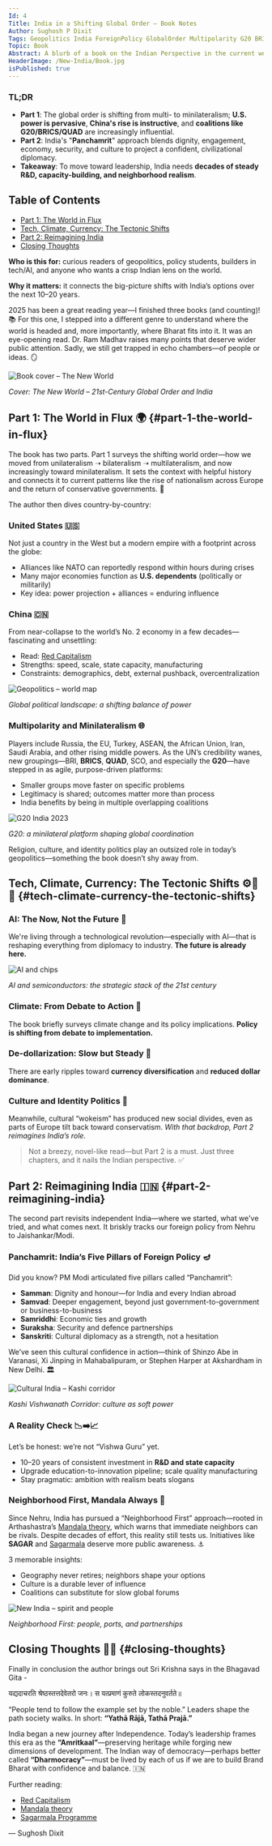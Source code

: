 ```yaml
---
Id: 4
Title: India in a Shifting Global Order — Book Notes
Author: Sughosh P Dixit
Tags: Geopolitics India ForeignPolicy GlobalOrder Multipolarity G20 BRICS QUAD AI Climate Dedollarization BookNotes
Topic: Book
Abstract: A blurb of a book on the Indian Perspective in the current world 
HeaderImage: /New-India/Book.jpg
isPublished: true
---
```


### TL;DR

- **Part 1**: The global order is shifting from multi- to minilateralism; **U.S. power is pervasive**, **China's rise is instructive**, and **coalitions like G20/BRICS/QUAD** are increasingly influential.
- **Part 2**: India's "**Panchamrit**" approach blends dignity, engagement, economy, security, and culture to project a confident, civilizational diplomacy.
- **Takeaway**: To move toward leadership, India needs **decades of steady R&D, capacity-building, and neighborhood realism**.

## Table of Contents
- [Part 1: The World in Flux](#part-1-the-world-in-flux)
- [Tech, Climate, Currency: The Tectonic Shifts](#tech-climate-currency-the-tectonic-shifts)
- [Part 2: Reimagining India](#part-2-reimagining-india)
- [Closing Thoughts](#closing-thoughts)

<div class="bg-indigo-50 dark:bg-indigo-900/30 border border-indigo-200 dark:border-indigo-700 rounded-md p-3 my-3 text-sm">
<p><strong>Who is this for:</strong> curious readers of geopolitics, policy students, builders in tech/AI, and anyone who wants a crisp Indian lens on the world.</p>
<p class="mt-1"><strong>Why it matters:</strong> it connects the big-picture shifts with India’s options over the next 10–20 years.</p>
</div>

2025 has been a great reading year—I finished three books (and counting)! 📚 For this one, I stepped into a different genre to understand where the world is headed and, more importantly, where Bharat fits into it. It was an eye-opening read. Dr. Ram Madhav raises many points that deserve wider public attention. Sadly, we still get trapped in echo chambers—of people or ideas. 🪞

![Book cover – The New World](/New-India/Cover.jpg)

_Cover: The New World – 21st-Century Global Order and India_

## Part 1: The World in Flux 🌍 {#part-1-the-world-in-flux}

The book has two parts. Part 1 surveys the shifting world order—how we moved from unilateralism ➝ bilateralism ➝ multilateralism, and now increasingly toward minilateralism. It sets the context with helpful history and connects it to current patterns like the rise of nationalism across Europe and the return of conservative governments. 🧭

The author then dives country-by-country:

### United States 🇺🇸
Not just a country in the West but a modern empire with a footprint across the globe:

- Alliances like NATO can reportedly respond within hours during crises
- Many major economies function as **U.S. dependents** (politically or militarily)
- Key idea: power projection + alliances = enduring influence

### China 🇨🇳
From near-collapse to the world’s No. 2 economy in a few decades—fascinating and unsettling:

- Read: [Red Capitalism](https://press.princeton.edu/books/paperback/9780691158687/red-capitalism)
- Strengths: speed, scale, state capacity, manufacturing
- Constraints: demographics, debt, external pushback, overcentralization

![Geopolitics – world map](/New-India/World-Map.png)

_Global political landscape: a shifting balance of power_

### Multipolarity and Minilateralism 🌐
Players include Russia, the EU, Turkey, ASEAN, the African Union, Iran, Saudi Arabia, and other rising middle powers. As the UN’s credibility wanes, new groupings—BRI, **BRICS**, **QUAD**, SCO, and especially the **G20**—have stepped in as agile, purpose-driven platforms:

- Smaller groups move faster on specific problems
- Legitimacy is shared; outcomes matter more than process
- India benefits by being in multiple overlapping coalitions

![G20 India 2023](/New-India/G20.jpg)

_G20: a minilateral platform shaping global coordination_

Religion, culture, and identity politics play an outsized role in today’s geopolitics—something the book doesn’t shy away from.

## Tech, Climate, Currency: The Tectonic Shifts ⚙️🌱💱 {#tech-climate-currency-the-tectonic-shifts}

### AI: The Now, Not the Future 🤖
We're living through a technological revolution—especially with AI—that is reshaping everything from diplomacy to industry. **The future is already here.**

![AI and chips](/New-India/OIP.webp)

_AI and semiconductors: the strategic stack of the 21st century_

### Climate: From Debate to Action 🌱
The book briefly surveys climate change and its policy implications. **Policy is shifting from debate to implementation.**

### De-dollarization: Slow but Steady 💱
There are early ripples toward **currency diversification** and **reduced dollar dominance**.

### Culture and Identity Politics 🧩
Meanwhile, cultural “wokeism” has produced new social divides, even as parts of Europe tilt back toward conservatism. _With that backdrop, Part 2 reimagines India’s role._

> Not a breezy, novel-like read—but Part 2 is a must. Just three chapters, and it nails the Indian perspective. ✅

## Part 2: Reimagining India 🇮🇳 {#part-2-reimagining-india}

The second part revisits independent India—where we started, what we've tried, and what comes next. It briskly tracks our foreign policy from Nehru to Jaishankar/Modi.

### Panchamrit: India’s Five Pillars of Foreign Policy 🪔

Did you know? PM Modi articulated five pillars called “Panchamrit”:

- **Samman**: Dignity and honour—for India and every Indian abroad
- **Samvad**: Deeper engagement, beyond just government-to-government or business-to-business
- **Samriddhi**: Economic ties and growth
- **Suraksha**: Security and defence partnerships
- **Sanskriti**: Cultural diplomacy as a strength, not a hesitation

We’ve seen this cultural confidence in action—think of Shinzo Abe in Varanasi, Xi Jinping in Mahabalipuram, or Stephen Harper at Akshardham in New Delhi. 🏛️

![Cultural India – Kashi corridor](/New-India/Kashi.webp)

_Kashi Vishwanath Corridor: culture as soft power_

### A Reality Check 📉➡️📈

Let’s be honest: we’re not “Vishwa Guru” yet.

- 10–20 years of consistent investment in **R&D and state capacity**
- Upgrade education-to-innovation pipeline; scale quality manufacturing
- Stay pragmatic: ambition with realism beats slogans

### Neighborhood First, Mandala Always 🧭

Since Nehru, India has pursued a “Neighborhood First” approach—rooted in Arthashastra’s [Mandala theory](https://en.wikipedia.org/wiki/Mandala_(political_model)), which warns that immediate neighbors can be rivals. Despite decades of effort, this reality still tests us. Initiatives like **SAGAR** and [Sagarmala](https://sagarmala.gov.in/) deserve more public awareness. ⚓

3 memorable insights:

- Geography never retires; neighbors shape your options
- Culture is a durable lever of influence
- Coalitions can substitute for slow global forums

![New India – spirit and people](/New-India/WhatsApp%20Image%202025-09-19%20at%2015.55.09_70df016a.jpg)

_Neighborhood First: people, ports, and partnerships_

## Closing Thoughts 🧠✨ {#closing-thoughts}

Finally in conclusion the author brings out Sri Krishna says in the Bhagavad Gita - 

यद्यदाचरति श्रेष्ठस्तत्तदेवेतरो जनः।
स यत्प्रमाणं कुरुते लोकस्तदनुवर्तते॥

“People tend to follow the example set by the noble.” Leaders shape the path society walks. In short: **“Yathā Rājā, Tathā Prajā.”**

India began a new journey after Independence. Today’s leadership frames this era as the **“Amritkaal”**—preserving heritage while forging new dimensions of development. The Indian way of democracy—perhaps better called **“Dharmocracy”**—must be lived by each of us if we are to build Brand Bharat with confidence and balance. 🇮🇳

Further reading:

- [Red Capitalism](https://press.princeton.edu/books/paperback/9780691158687/red-capitalism)
- [Mandala theory](https://en.wikipedia.org/wiki/Mandala_(political_model))
- [Sagarmala Programme](https://sagarmala.gov.in/)

— Sughosh Dixit